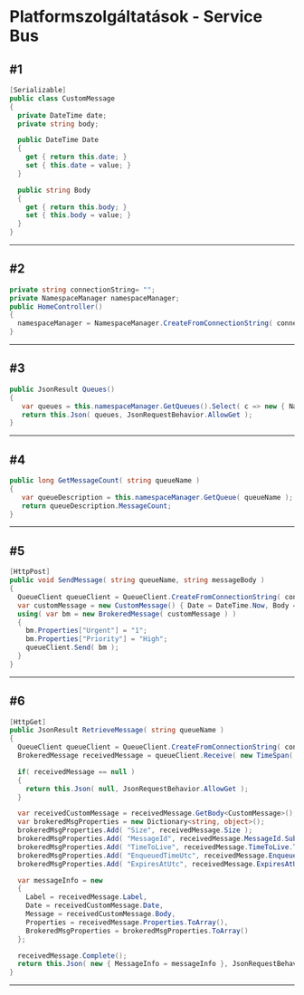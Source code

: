 # Platformszolgáltatások - Service Bus #
## #1 ##
```cs
[Serializable]
public class CustomMessage
{
  private DateTime date;
  private string body;

  public DateTime Date
  {
    get { return this.date; }
    set { this.date = value; }
  }

  public string Body
  {
    get { return this.body; }
    set { this.body = value; }
  }
}
```
------------------------------------------------------
## #2 ##
```cs
private string connectionString= "";
private NamespaceManager namespaceManager;
public HomeController()
{        
  namespaceManager = NamespaceManager.CreateFromConnectionString( connectionString );
}
```
------------------------------------------------------
## #3 ##
```cs
public JsonResult Queues()
{
   var queues = this.namespaceManager.GetQueues().Select( c => new { Name = c.Path, Messages = c.MessageCount } ).ToArray();
   return this.Json( queues, JsonRequestBehavior.AllowGet );
}
```
------------------------------------------------------
## #4 ##
```cs
public long GetMessageCount( string queueName )
{
   var queueDescription = this.namespaceManager.GetQueue( queueName );
   return queueDescription.MessageCount;
}
```
------------------------------------------------------
## #5 ##
```cs
[HttpPost]
public void SendMessage( string queueName, string messageBody )
{
  QueueClient queueClient = QueueClient.CreateFromConnectionString( connectionString, "azuretananyag" );
  var customMessage = new CustomMessage() { Date = DateTime.Now, Body = messageBody };
  using( var bm = new BrokeredMessage( customMessage ) )
  {
    bm.Properties["Urgent"] = "1";
    bm.Properties["Priority"] = "High";
    queueClient.Send( bm );
  }
}
```
------------------------------------------------------
## #6 ##
```cs
[HttpGet]
public JsonResult RetrieveMessage( string queueName )
{
  QueueClient queueClient = QueueClient.CreateFromConnectionString( connectionString, "azuretananyag", ReceiveMode.PeekLock );
  BrokeredMessage receivedMessage = queueClient.Receive( new TimeSpan( 0, 0, 30 ) );

  if( receivedMessage == null )
  {
    return this.Json( null, JsonRequestBehavior.AllowGet );
  }

  var receivedCustomMessage = receivedMessage.GetBody<CustomMessage>();
  var brokeredMsgProperties = new Dictionary<string, object>();
  brokeredMsgProperties.Add( "Size", receivedMessage.Size );
  brokeredMsgProperties.Add( "MessageId", receivedMessage.MessageId.Substring( 0, 15 ) + "..." );
  brokeredMsgProperties.Add( "TimeToLive", receivedMessage.TimeToLive.TotalSeconds );
  brokeredMsgProperties.Add( "EnqueuedTimeUtc", receivedMessage.EnqueuedTimeUtc.ToString( "yyyy-MM-dd HH:mm:ss" ) );
  brokeredMsgProperties.Add( "ExpiresAtUtc", receivedMessage.ExpiresAtUtc.ToString( "yyyy-MM-dd HH:mm:ss" ) );

  var messageInfo = new
  {
    Label = receivedMessage.Label,
    Date = receivedCustomMessage.Date,
    Message = receivedCustomMessage.Body,
    Properties = receivedMessage.Properties.ToArray(),
    BrokeredMsgProperties = brokeredMsgProperties.ToArray()
  };

  receivedMessage.Complete();
  return this.Json( new { MessageInfo = messageInfo }, JsonRequestBehavior.AllowGet );
}
```
-------------------------------------------------------